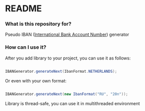 # README #

### What is this repository for? ###

Pseudo IBAN ([International Bank Account Number](https://en.wikipedia.org/wiki/International_Bank_Account_Number)) generator

### How can I use it? ###

After you add library to your project, you can use it as follows:

``` java

IBANGenerator.generateNext(IbanFormat.NETHERLANDS);

```

Or even with your own format:

``` java

IBANGenerator.generateNext(new IbanFormat("RU", "20n"));

```

Library is thread-safe, you can use it in multithreaded environment